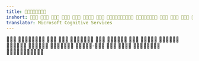 ```yaml
---
title: 
inshort:             ?
translator: Microsoft Cognitive Services
---
```



             -     


